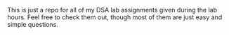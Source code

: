 This is just a repo for all of my DSA lab assignments given during the lab hours. Feel free to check them out, though most of them are just easy and simple questions.
